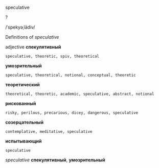speculative

?

/ˈspekyəˌlādiv/

Definitions of _speculative_

adjective
**спекулятивный**

    speculative, theoretic, spiv, theoretical
**умозрительный**

    speculative, theoretical, notional, conceptual, theoretic
**теоретический**

    theoretical, theoretic, academic, speculative, abstract, notional
**рискованный**

    risky, perilous, precarious, dicey, dangerous, speculative
**созерцательный**

    contemplative, meditative, speculative
**испытывающий**

    speculative

_speculative_
**спекулятивный**, **умозрительный**